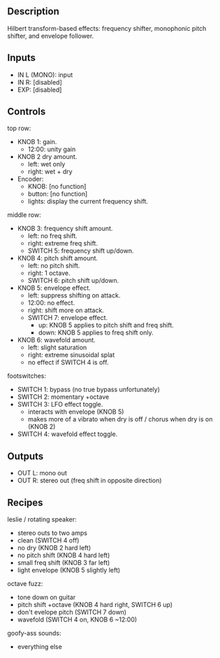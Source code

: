 ## Description
Hilbert transform-based effects: frequency shifter, monophonic pitch shifter, and envelope follower.

## Inputs
* IN L (MONO): input
* IN R: [disabled]
* EXP: [disabled]

## Controls
top row:
* KNOB 1: gain.
  * 12:00: unity gain
* KNOB 2 dry amount.
  * left: wet only
  * right: wet + dry
* Encoder:
  * KNOB: [no function]
  * button: [no function]
  * lights: display the current frequency shift.

middle row:
* KNOB 3: frequency shift amount.
  * left: no freq shift.
  * right: extreme freq shift.
  * SWITCH 5: frequency shift up/down.
* KNOB 4: pitch shift amount.
  * left: no pitch shift.
  * right: 1 octave.
  * SWITCH 6: pitch shift up/down.
* KNOB 5: envelope effect.
  * left: suppress shifting on attack.
  * 12:00: no effect.
  * right: shift more on attack.
  * SWITCH 7: envelope effect.
    * up: KNOB 5 applies to pitch shift and freq shift.
    * down: KNOB 5 applies to freq shift only.
* KNOB 6: wavefold amount.
  * left: slight saturation
  * right: extreme sinusoidal splat
  * no effect if SWITCH 4 is off.

footswitches:
* SWITCH 1: bypass (no true bypass unfortunately)
* SWITCH 2: momentary +octave
* SWITCH 3: LFO effect toggle.
  * interacts with envelope (KNOB 5)
  * makes more of a vibrato when dry is off / chorus when dry is on (KNOB 2)
* SWITCH 4: wavefold effect toggle.

## Outputs
* OUT L: mono out
* OUT R: stereo out (freq shift in opposite direction)

## Recipes
leslie / rotating speaker:
  * stereo outs to two amps
  * clean (SWITCH 4 off)
  * no dry (KNOB 2 hard left)
  * no pitch shift (KNOB 4 hard left)
  * small freq shift (KNOB 3 far left)
  * light envelope (KNOB 5 slightly left)

octave fuzz:
  * tone down on guitar
  * pitch shift +octave (KNOB 4 hard right, SWITCH 6 up)
  * don't evelope pitch (SWITCH 7 down)
  * wavefold (SWITCH 4 on, KNOB 6 ~12:00)

goofy-ass sounds:
  * everything else
